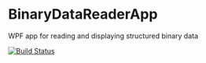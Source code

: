 # BinaryDataReaderApp
WPF app for reading and displaying structured binary data

[![Build Status](https://travis-ci.org/chwun/BinaryDataReaderApp.svg?branch=master)](https://travis-ci.org/chwun/BinaryDataReaderApp)
